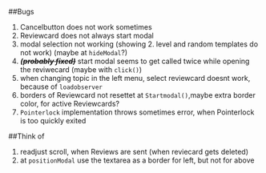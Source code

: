 ##Bugs
1. Cancelbutton does not work sometimes
2. Reviewcard does not always start modal
3. modal selection not working 
(showing 2. level and random templates do not work)
(maybe at `hideModal`?)
4. **_(~~probably fixed)~~_** start modal seems to get called twice while opening the reviwecard (maybe with `click()`)
5. when changing topic in the left menu, select reviewcard doesnt work, because of `loadobserver`
6. borders of Reviewcard not resettet at `Startmodal()`,maybe extra border color, for active Reviewcards?
7. `Pointerlock` implementation throws sometimes error, when Pointerlock is too quickly exited




##Think of
1. readjust scroll, when Reviews are sent (when reviecard gets deleted)
2. at `positionModal` use the textarea as a border for left, but not for above